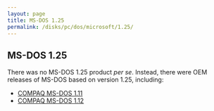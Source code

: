 ```yaml
---
layout: page
title: MS-DOS 1.25
permalink: /disks/pc/dos/microsoft/1.25/
---
```


MS-DOS 1.25
---

There was no MS-DOS 1.25 product *per se*.  Instead, there were OEM releases of MS-DOS based on version 1.25,
including:

* [COMPAQ MS-DOS 1.11](/disks/pc/dos/compaq/1.11/)
* [COMPAQ MS-DOS 1.12](/disks/pc/dos/compaq/1.12/)
